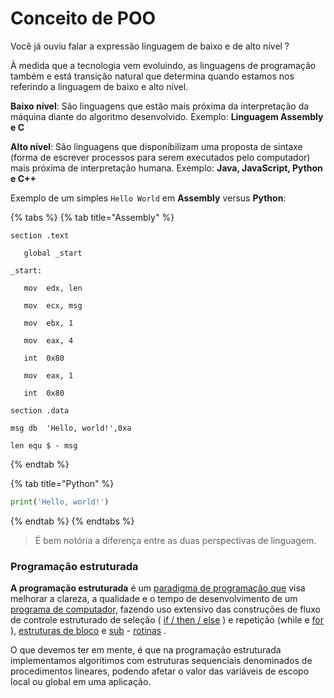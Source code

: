 # Conceito de POO

Você já ouviu falar a expressão linguagem de baixo e de alto nível ?

À medida que a tecnologia vem evoluindo, as linguagens de programação também e está transição natural que determina quando estamos nos referindo a linguagem de baixo e alto nível.

**Baixo nível**: São linguagens que estão mais próxima da interpretação da máquina diante do algoritmo desenvolvido. Exemplo: **Linguagem Assembly e C**

**Alto nível**: São linguagens que disponibilizam uma proposta de sintaxe (forma de escrever processos para serem executados pelo computador) mais próxima de interpretação humana. Exemplo: **Java, JavaScript, Python e C++**

Exemplo de um simples `Hello World` em **Assembly** versus **Python**:

{% tabs %}
{% tab title="Assembly" %}
```wasm
section	.text

   global _start   

_start: 

   mov	edx, len  

   mov	ecx, msg  

   mov	ebx, 1 

   mov	eax, 4  

   int	0x80   

   mov	eax, 1 

   int	0x80   

section	.data

msg	db	'Hello, world!',0xa

len	equ	$ - msg
```
{% endtab %}

{% tab title="Python" %}
```python
print('Hello, world!')
```
{% endtab %}
{% endtabs %}

> É bem notória a diferença entre as duas perspectivas de linguagem.

### Programação estruturada

**A programação estruturada** é um [paradigma de programação que](https://stringfixer.com/pt/Programming\_paradigm) visa melhorar a clareza, a qualidade e o tempo de desenvolvimento de um [programa de computador,](https://stringfixer.com/pt/Computer\_program) fazendo uso extensivo das construções de fluxo de controle estruturado de seleção ( [if / then / else](https://stringfixer.com/pt/Conditional\_\(computer\_programming\)) ) e repetição (while e [for](https://stringfixer.com/pt/For\_loop) ), [estruturas de bloco](https://stringfixer.com/pt/Block\_\(programming\)) e [sub](https://stringfixer.com/pt/Subroutines) - [rotinas](https://stringfixer.com/pt/Subroutines) .

O que devemos ter em mente, é que na programação estruturada implementamos algoritimos com estruturas sequenciais denominados de procedimentos lineares, podendo afetar o valor das variáveis de escopo local ou global em uma aplicação.&#x20;



